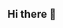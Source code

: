 ## Hi there 👋

<!--
**KompallyNikshitha/KompallyNikshitha** is a ✨ _special_ ✨ repository because its `README.md` (this file) appears on your GitHub profile.

Here are some ideas to get you started:

- 🔭 I’m currently working on AI based projects
- 🌱 I’m currently learning React.js 
- 👯 I’m looking to collaborate on Open Source Web Development projects
- 🤔 I’m looking for help with optimizing backend APIs
- 💬 Ask me about Python, Data Structures, or Web Development
- 📫 How to reach me: nikshithakompally08@gmail.com | [LinkedIn](https://www.linkedin.com/in/nikshitha-kompally-37b523354/)
- 😄 Pronouns: She/Her
- ⚡ Fun fact: I can solve a Rubik’s cube in under 2 minutes!
-->
